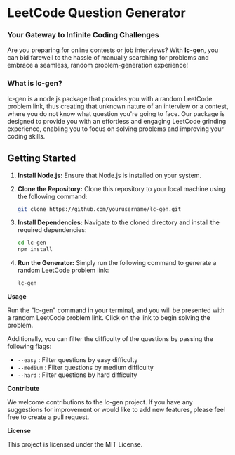 # LeetCode Question Generator

### Your Gateway to Infinite Coding Challenges

Are you preparing for online contests or job interviews? With **lc-gen**, you can bid farewell to the hassle of manually searching for problems and embrace a seamless, random problem-generation experience!

### What is lc-gen?

lc-gen is a node.js package that provides you with a random LeetCode problem link, thus creating that unknown nature of an interview or a contest, where you do not know what question you're going to face. Our package is designed to provide you with an effortless and engaging LeetCode grinding experience, enabling you to focus on solving problems and improving your coding skills.

## Getting Started

1.  **Install Node.js:** Ensure that Node.js is installed on your system.

2.  **Clone the Repository:** Clone this repository to your local machine using the following command:
       ```bash
       git clone https://github.com/yourusername/lc-gen.git
       ```

3.  **Install Dependencies:** Navigate to the cloned directory and install the required dependencies:
       ```bash
       cd lc-gen
       npm install
       ```

4. **Run the Generator:** Simply run the following command to generate a random LeetCode problem link:
   ```bash
   lc-gen
   ```

**Usage**

Run the "lc-gen" command in your terminal, and you will be presented with a random LeetCode problem link. Click on the link to begin solving the problem.

Additionally, you can filter the difficulty of the questions by passing the following flags:
- `--easy` : Filter questions by easy difficulty
- `--medium` : Filter questions by medium difficulty
- `--hard` : Filter questions by hard difficulty

**Contribute**

We welcome contributions to the lc-gen project. If you have any suggestions for improvement or would like to add new features, please feel free to create a pull request.

**License**

This project is licensed under the MIT License.